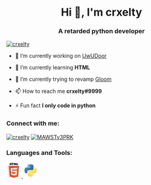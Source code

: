 <h1 align="center">Hi 👋, I'm crxelty</h1>
<h3 align="center">A retarded python developer</h3>

<p align="left"> <a href="https://github.com/ryo-ma/github-profile-trophy"><img src="https://github-profile-trophy.vercel.app/?username=crxel" alt="crxelty" /></a> </p>

- 🔭 I’m currently working on [UwUDoor](https://uwudoor.wtf)

- 🌱 I’m currently learning **HTML**

- 👯 I’m currently trying to revamp [Gloom](https://github.com/crxel/Gloom-Multi-Tool)

- 📫 How to reach me **crxelty#9999**

- ⚡ Fun fact **I only code in python**

<h3 align="left">Connect with me:</h3>
<p align="left">
<a href="https://www.youtube.com/@crxelty" target="blank"><img align="center" src="https://raw.githubusercontent.com/rahuldkjain/github-profile-readme-generator/master/src/images/icons/Social/youtube.svg" alt="crxelty" height="30" width="40" /></a>
<a href="https://discord.gg/MAWSTv3PRK" target="blank"><img align="center" src="https://raw.githubusercontent.com/rahuldkjain/github-profile-readme-generator/master/src/images/icons/Social/discord.svg" alt="MAWSTv3PRK" height="30" width="40" /></a>
</p>

<h3 align="left">Languages and Tools:</h3>
<p align="left"> <a href="https://www.w3.org/html/" target="_blank" rel="noreferrer"> <img src="https://raw.githubusercontent.com/devicons/devicon/master/icons/html5/html5-original-wordmark.svg" alt="html5" width="40" height="40"/> </a> <a href="https://www.python.org" target="_blank" rel="noreferrer"> <img src="https://raw.githubusercontent.com/devicons/devicon/master/icons/python/python-original.svg" alt="python" width="40" height="40"/> </a> </p>
